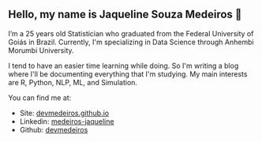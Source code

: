 ## Hello, my name is Jaqueline Souza Medeiros :space_invader:

I’m a 25 years old Statistician who graduated from the Federal University of Goiás in Brazil. Currently, I'm specializing in Data Science through Anhembi Morumbi University.

I tend to have an easier time learning while doing. So I'm writing a blog where I'll be documenting everything that I'm studying. My main interests are R, Python, NLP, ML, and Simulation.

You can find me at:

- Site: [devmedeiros.github.io](https://devmedeiros.github.io/)
- Linkedin: [medeiros-jaqueline](https://www.linkedin.com/in/medeiros-jaqueline/)
- Github: [devmedeiros](https://github.com/devmedeiros)
